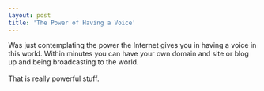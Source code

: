 ```yaml
---
layout: post
title: 'The Power of Having a Voice'
---
```

Was just contemplating the power the Internet gives you in having a voice in this world.  Within minutes you can have your own domain and site or blog up and being broadcasting to the world.<br /><br />That is really powerful stuff.